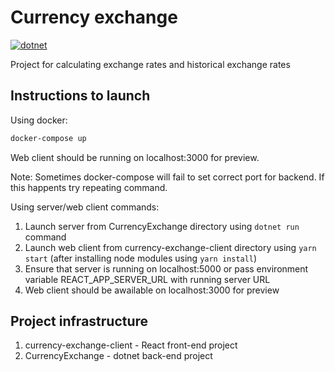 # Currency exchange

[![dotnet](https://github.com/GustasG/CurrencyExchange/actions/workflows/dotnet.yml/badge.svg)](https://github.com/GustasG/CurrencyExchange/actions/workflows/dotnet.yml)

Project for calculating exchange rates and historical exchange rates

## Instructions to launch

Using docker:

```bash
docker-compose up
```

Web client should be running on localhost:3000 for preview.

Note: Sometimes docker-compose will fail to set correct port for backend. If this happents try repeating command.

Using server/web client commands:

1. Launch server from CurrencyExchange directory using ```dotnet run``` command
2. Launch web client from currency-exchange-client directory using ```yarn start``` (after installing node modules using ```yarn install```)
3. Ensure that server is running on localhost:5000 or pass environment variable REACT_APP_SERVER_URL with running server URL
4. Web client should be awailable on localhost:3000 for preview

## Project infrastructure

1. currency-exchange-client - React front-end project
2. CurrencyExchange - dotnet back-end project
